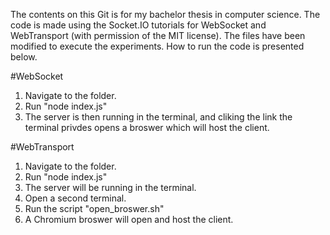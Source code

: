 The contents on this Git is for my bachelor thesis in computer science. The code is made using the Socket.IO tutorials for WebSocket and WebTransport (with permission of the MIT license).
The files have been modified to execute the experiments. How to run the code is presented below. 

#WebSocket
1. Navigate to the folder.
2. Run "node index.js"
3. The server is then running in the terminal, and cliking the link the terminal privdes opens a broswer which will host the client.

#WebTransport
1. Navigate to the folder.
2. Run "node index.js"
3. The server will be running in the terminal.
4. Open a second terminal.
5. Run the script "open_broswer.sh"
6. A Chromium broswer will open and host the client.
